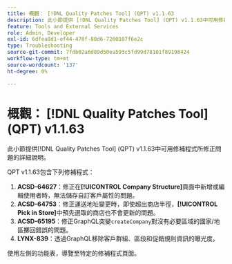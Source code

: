 ```yaml
---
title: 概觀： [!DNL Quality Patches Tool] (QPT) v1.1.63
description: 此小節提供 [!DNL Quality Patches Tool] (QPT) v1.1.63中可用修補程式所修正問題的詳細說明。
feature: Tools and External Services
role: Admin, Developer
exl-id: 6dfea8d1-ef44-470f-80d6-7260107f6e2c
type: Troubleshooting
source-git-commit: 7fdb02a6d89d50ea593c5fd99d78101f89198424
workflow-type: tm+mt
source-wordcount: '137'
ht-degree: 0%

---
```


# 概觀： [!DNL Quality Patches Tool] (QPT) v1.1.63

此小節提供[!DNL Quality Patches Tool] (QPT) v1.1.63中可用修補程式所修正問題的詳細說明。

QPT v1.1.63包含下列修補程式：

1. **ACSD-64627**：修正在&#x200B;**[!UICONTROL Company Structure]**&#x200B;頁面中新增或編輯使用者時，無法儲存自訂客戶屬性的問題。
1. **ACSD-64753**：修正運送地址變更時，即使超出商店半徑，**[!UICONTROL Pick in Store]**&#x200B;中預先選取的商店也不會更新的問題。
1. **ACSD-65195**：修正GraphQL突變`createCompany`對沒有必要區域的國家/地區擲回錯誤的問題。
1. **LYNX-839**：透過GraphQL移除客戶群組、區段和促銷規則資訊的曝光度。

使用左側的功能表，導覽至特定的修補程式頁面。

